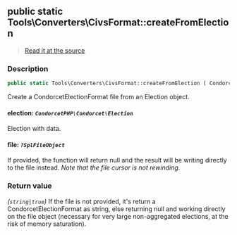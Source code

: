 ## public static Tools\Converters\CivsFormat::createFromElection

> [Read it at the source](https://github.com/julien-boudry/Condorcet/blob/master/src/Tools/Converters/CivsFormat.php#L26)

### Description    

```php
public static Tools\Converters\CivsFormat::createFromElection ( CondorcetPHP\Condorcet\Election $election [, ?SplFileObject $file = null] ): string|true
```

Create a CondorcetElectionFormat file from an Election object.
    

#### **election:** *`CondorcetPHP\Condorcet\Election`*   
Election with data.    


#### **file:** *`?SplFileObject`*   
If provided, the function will return null and the result will be writing directly to the file instead. _Note that the file cursor is not rewinding_.    


### Return value   

*(`string|true`)* If the file is not provided, it's return a CondorcetElectionFormat as string, else returning null and working directly on the file object (necessary for very large non-aggregated elections, at the risk of memory saturation).

